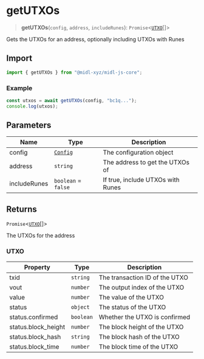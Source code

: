 # getUTXOs

> **getUTXOs**(`config`, `address`, `includeRunes`): `Promise`\<[`UTXO`](#utxo)[]\>

Gets the UTXOs for an address, optionally including UTXOs with Runes

## Import

```ts
import { getUTXOs } from "@midl-xyz/midl-js-core";
```

### Example

```ts
const utxos = await getUTXOs(config, "bc1q...");
console.log(utxos);
```

## Parameters

| Name         | Type                                                         | Description                       |
| ------------ | ------------------------------------------------------------ | --------------------------------- |
| config       | [`Config`](../configuration#creating-a-configuration-object) | The configuration object          |
| address      | `string`                                                     | The address to get the UTXOs of   |
| includeRunes | `boolean` = `false`                                          | If true, include UTXOs with Runes |

## Returns

`Promise`\<[`UTXO`](#utxo)[]\>

The UTXOs for the address

### UTXO

| Property            | Type      | Description                    |
| ------------------- | --------- | ------------------------------ |
| txid                | `string`  | The transaction ID of the UTXO |
| vout                | `number`  | The output index of the UTXO   |
| value               | `number`  | The value of the UTXO          |
| status              | `object`  | The status of the UTXO         |
| status.confirmed    | `boolean` | Whether the UTXO is confirmed  |
| status.block_height | `number`  | The block height of the UTXO   |
| status.block_hash   | `string`  | The block hash of the UTXO     |
| status.block_time   | `number`  | The block time of the UTXO     |
